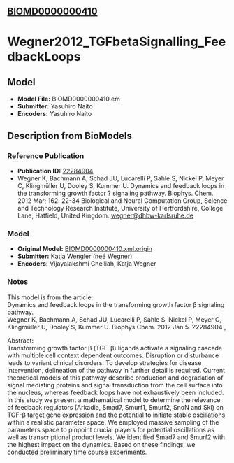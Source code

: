 [BIOMD0000000410](http://www.ebi.ac.uk/biomodels-main/BIOMD0000000410)
----------------------------------------------------------------------
Wegner2012_TGFbetaSignalling_FeedbackLoops
======================================================================

Model
-----

* **Model File:** BIOMD0000000410.em
* **Submitter:** Yasuhiro Naito
* **Encoders:** Yasuhiro Naito

Description from BioModels
--------------------------

### Reference Publication

* **Publication ID:** [22284904](http://www.ncbi.nlm.nih.gov/pubmed/22284904)
* Wegner K, Bachmann A, Schad JU, Lucarelli P, Sahle S, Nickel P, Meyer C, Klingmüller U, Dooley S, Kummer U. 
Dynamics and feedback loops in the transforming growth factor ? signaling pathway. 
Biophys. Chem. 2012 Mar; 162: 22-34 
Biological and Neural Computation Group, Science and Technology Research Institute, University of Hertfordshire, College Lane, Hatfield, United Kingdom. wegner@dhbw-karlsruhe.de  

### Model

* **Original Model:** [BIOMD0000000410.xml.origin](http://www.ebi.ac.uk/biomodels/models-main/publ/BIOMD0000000410/BIOMD0000000410.xml.origin)
* **Submitter:** Katja Wengler (neé Wegner)
* **Encoders:** Vijayalakshmi Chelliah, Katja Wegner

### Notes

This model is from the article:  
Dynamics and feedback loops in the transforming growth factor β signaling pathway.  
Wegner K, Bachmann A, Schad JU, Lucarelli P, Sahle S, Nickel P, Meyer C, Klingmüller U, Dooley S, Kummer U. Biophys Chem. 2012 Jan 5. 22284904 ,  

Abstract:  
Transforming growth factor β (TGF-β) ligands activate a signaling cascade with multiple cell context dependent outcomes. Disruption or disturbance leads to variant clinical disorders. To develop strategies for disease intervention, delineation of the pathway in further detail is required. Current theoretical models of this pathway describe production and degradation of signal mediating proteins and signal transduction from the cell surface into the nucleus, whereas feedback loops have not exhaustively been included. In this study we present a mathematical model to determine the relevance of feedback regulators (Arkadia, Smad7, Smurf1, Smurf2, SnoN and Ski) on TGF-β target gene expression and the potential to initiate stable oscillations within a realistic parameter space. We employed massive sampling of the parameters space to pinpoint crucial players for potential oscillations as well as transcriptional product levels. We identified Smad7 and Smurf2 with the highest impact on the dynamics. Based on these findings, we conducted preliminary time course experiments.  